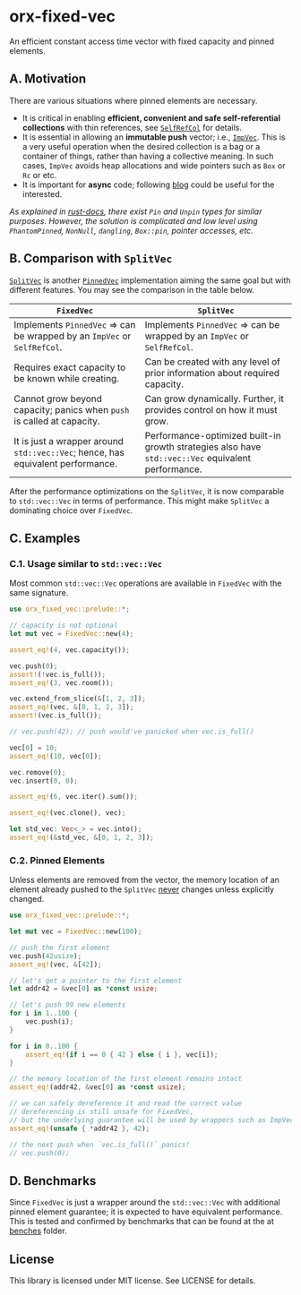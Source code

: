 # orx-fixed-vec

An efficient constant access time vector with fixed capacity and pinned elements. 

## A. Motivation

There are various situations where pinned elements are necessary.

* It is critical in enabling **efficient, convenient and safe self-referential collections** with thin references, see [`SelfRefCol`](https://crates.io/crates/orx-selfref-col) for details.
* It is essential in allowing an **immutable push** vector; i.e., [`ImpVec`](https://crates.io/crates/orx-imp-vec). This is a very useful operation when the desired collection is a bag or a container of things, rather than having a collective meaning. In such cases, `ImpVec` avoids heap allocations and wide pointers such as `Box` or `Rc` or etc.
* It is important for **async** code; following [blog](https://blog.cloudflare.com/pin-and-unpin-in-rust) could be useful for the interested.

*As explained in [rust-docs](https://doc.rust-lang.org/std/pin/index.html), there exist `Pin` and `Unpin` types for similar purposes. However, the solution is complicated and low level using `PhantomPinned`, `NonNull`, `dangling`, `Box::pin`, pointer accesses, etc.*

## B. Comparison with `SplitVec`

[`SplitVec`](https://crates.io/crates/orx-split-vec) is another [`PinnedVec`](https://crates.io/crates/orx-pinned-vec) implementation aiming the same goal but with different features. You may see the comparison in the table below.

| **`FixedVec`**                                                               | **`SplitVec`**                                                                   |
|------------------------------------------------------------------------------|----------------------------------------------------------------------------------|
| Implements `PinnedVec` => can be wrapped by an `ImpVec` or `SelfRefCol`.     | Implements `PinnedVec` => can be wrapped by an `ImpVec` or `SelfRefCol`.         |
| Requires exact capacity to be known while creating.                          | Can be created with any level of prior information about required capacity.      |
| Cannot grow beyond capacity; panics when `push` is called at capacity.       | Can grow dynamically. Further, it provides control on how it must grow. |
| It is just a wrapper around `std::vec::Vec`; hence, has equivalent performance. | Performance-optimized built-in growth strategies also have `std::vec::Vec` equivalent performance. |

After the performance optimizations on the `SplitVec`, it is now comparable to `std::vec::Vec` in terms of performance. This might make `SplitVec` a dominating choice over `FixedVec`.

## C. Examples

### C.1. Usage similar to `std::vec::Vec`

Most common `std::vec::Vec` operations are available in `FixedVec` with the same signature.

```rust
use orx_fixed_vec::prelude::*;

// capacity is not optional
let mut vec = FixedVec::new(4);

assert_eq!(4, vec.capacity());

vec.push(0);
assert!(!vec.is_full());
assert_eq!(3, vec.room());

vec.extend_from_slice(&[1, 2, 3]);
assert_eq!(vec, &[0, 1, 2, 3]);
assert!(vec.is_full());

// vec.push(42); // push would've panicked when vec.is_full()

vec[0] = 10;
assert_eq!(10, vec[0]);

vec.remove(0);
vec.insert(0, 0);

assert_eq!(6, vec.iter().sum());

assert_eq!(vec.clone(), vec);

let std_vec: Vec<_> = vec.into();
assert_eq!(&std_vec, &[0, 1, 2, 3]);
```

### C.2. Pinned Elements

Unless elements are removed from the vector, the memory location of an element already pushed to the `SplitVec` <ins>never</ins> changes unless explicitly changed.

```rust
use orx_fixed_vec::prelude::*;

let mut vec = FixedVec::new(100);

// push the first element
vec.push(42usize);
assert_eq!(vec, &[42]);

// let's get a pointer to the first element
let addr42 = &vec[0] as *const usize;

// let's push 99 new elements
for i in 1..100 {
    vec.push(i);
}

for i in 0..100 {
    assert_eq!(if i == 0 { 42 } else { i }, vec[i]);
}

// the memory location of the first element remains intact
assert_eq!(addr42, &vec[0] as *const usize);

// we can safely dereference it and read the correct value
// dereferencing is still unsafe for FixedVec,
// but the underlying guarantee will be used by wrappers such as ImpVec or SelfRefCol
assert_eq!(unsafe { *addr42 }, 42);

// the next push when `vec.is_full()` panics!
// vec.push(0);
```

## D. Benchmarks

Since `FixedVec` is just a wrapper around the `std::vec::Vec` with additional pinned element guarantee; it is expected to have equivalent performance. This is tested and confirmed by benchmarks that can be found at the at [benches](https://github.com/orxfun/orx-fixed-vec/blob/main/benches) folder.


## License

This library is licensed under MIT license. See LICENSE for details.
